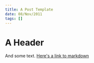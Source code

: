 ```yaml
--- 
title: A Post Template
date: 08/Nov/2011
tags: []
---
```


A Header
========

And some text.  [Here's a link to markdown](http://maruku.rubyforge.org/maruku.html)


